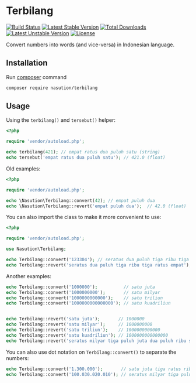 # Terbilang

[![Build Status](https://github.com/mul14/terbilang-php/workflows/build/badge.svg)](https://github.com/mul14/terbilang-php/actions/workflows/build.yml)
[![Latest Stable Version](https://poser.pugx.org/nasution/terbilang/v/stable.svg)](https://packagist.org/packages/nasution/terbilang)
[![Total Downloads](https://poser.pugx.org/nasution/terbilang/downloads.svg)](https://packagist.org/packages/nasution/terbilang)
[![Latest Unstable Version](https://poser.pugx.org/nasution/terbilang/v/unstable.svg)](https://packagist.org/packages/nasution/terbilang)
[![License](https://poser.pugx.org/nasution/terbilang/license.svg)](https://github.com/mul14/terbilang-php/blob/master/LICENSE)

Convert numbers into words (and vice-versa) in Indonesian language.

## Installation

Run [composer](http://getcomposer.org) command

```bash
composer require nasution/terbilang
```

## Usage

Using the  `terbilang()` and `tersebut()` helper:

```php
<?php

require 'vendor/autoload.php';

echo terbilang(421); // empat ratus dua puluh satu (string)
echo tersebut('empat ratus dua puluh satu'); // 421.0 (float)
```

Old examples:

```php
<?php

require 'vendor/autoload.php';

echo \Nasution\Terbilang::convert(42); // empat puluh dua
echo \Nasution\Terbilang::revert('empat puluh dua');  // 42.0 (float)
```

You can also import the class to make it more convenient to use:
```php
<?php

require 'vendor/autoload.php';

use Nasution\Terbilang;

echo Terbilang::convert('123304'); // seratus dua puluh tiga ribu tiga ratus empat
echo Terbilang::revert('seratus dua puluh tiga ribu tiga ratus empat'); // 123304.0 (float)
```

Another examples:

```php
echo Terbilang::convert('1000000');          // satu juta
echo Terbilang::convert('1000000000');       // satu milyar
echo Terbilang::convert('1000000000000');    // satu triliun
echo Terbilang::convert('1000000000000000'); // satu kuadriliun


echo Terbilang::revert('satu juta');       // 1000000
echo Terbilang::revert('satu milyar');     // 1000000000
echo Terbilang::revert('satu triliun');    // 1000000000000
echo Terbilang::revert('satu kuadriliun'); // 1000000000000000
echo Terbilang::revert('seratus milyar tiga puluh juta dua puluh ribu sepuluh'); // 100030020010.0
```

You can also use dot notation on `Terbilang::convert()` to separate the numbers:

```php
echo Terbilang::convert('1.300.000');       // satu juta tiga ratus ribu
echo Terbilang::convert('100.030.020.010'); // seratus milyar tiga puluh juta dua puluh ribu sepuluh
```
